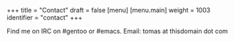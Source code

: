 +++
title = "Contact"
draft = false
[menu]
  [menu.main]
    weight = 1003
    identifier = "contact"
+++

Find me on IRC on #gentoo or #emacs.
Email: tomas at thisdomain dot com
